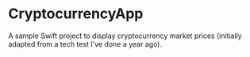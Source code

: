 
CryptocurrencyApp
=================

A sample Swift project to display cryptocurrency market prices (initially adapted from a tech test I've done a year ago). 

